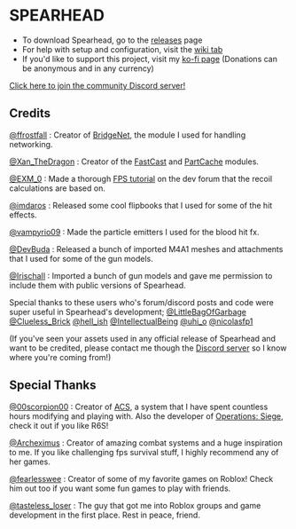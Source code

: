 # SPEARHEAD
- To download Spearhead, go to the [releases](https://github.com/Nyemse/SPEARHEAD/releases) page
- For help with setup and configuration, visit the [wiki tab](https://github.com/Nyemse/SPEARHEAD/wiki)
- If you'd like to support this project, visit my [ko-fi page](https://ko-fi.com/inabaa) (Donations can be anonymous and in any currency)

[Click here to join the community Discord server!](https://discord.gg/VXZKuYVdse)

## Credits
[@ffrostfall](https://devforum.roblox.com/u/ffrostfall/summary) : Creator of [BridgeNet](https://github.com/ffrostflame/BridgeNet), the module I used for handling networking.

[@Xan_TheDragon](https://devforum.roblox.com/u/xan_thedragon/summary) : Creator of the [FastCast](https://etithespir.it/FastCastAPIDocs/) and [PartCache](https://devforum.roblox.com/t/partcache-for-all-your-quick-part-creation-needs/246641) modules.

[@EXM_0](https://devforum.roblox.com/u/EXM_0) : Made a thorough [FPS tutorial](https://devforum.roblox.com/t/designing-an-fps-framework-beginners-guide/1198208) on the dev forum that the recoil calculations are based on.

[@imdaros](https://www.roblox.com/users/630902604/profile) : Released some cool flipbooks that I used for some of the hit effects.

[@vampyrio09](https://www.roblox.com/users/51920259/profile) : Made the particle emitters I used for the blood hit fx.

[@DevBuda](https://www.roblox.com/users/2493863166/profile) : Released a bunch of imported M4A1 meshes and attachments that I used for some of the gun models.

[@IrischaII](https://www.roblox.com/users/4608144779/profile) : Imported a bunch of gun models and gave me permission to include them with public versions of Spearhead.

Special thanks to these users who's forum/discord posts and code were super useful in Spearhead's development;
[@LittleBagOfGarbage](https://devforum.roblox.com/u/littlebagofgarbage/summary)
[@Clueless_Brick](https://devforum.roblox.com/u/clueless_brick/summary)
[@heII_ish](https://devforum.roblox.com/u/heii_ish/summary)
[@IntellectualBeing](https://devforum.roblox.com/u/intellectualbeing/summary)
[@uhi_o](https://devforum.roblox.com/u/uhi_o/summary)
[@nicolasfp1](https://www.roblox.com/users/269820206/profile)

(If you've seen your assets used in any official release of Spearhead and want to be credited, please contact me though the [Discord server](https://discord.gg/VXZKuYVdse) so I know where you're coming from!)

## Special Thanks

[@00scorpion00](https://www.roblox.com/users/19047915/profile) : Creator of [ACS](https://discord.gg/advanced-combat-system-community-827005719454810173), a system that I have spent countless hours modifying and playing with.
Also the developer of [Operations: Siege](https://www.roblox.com/games/13997018456/Operations-Siege), check it out if you like R6S!

[@Archeximus](https://www.roblox.com/users/93693150/profile) : Creator of amazing combat systems and a huge inspiration to me.
If you like challenging fps survival stuff, I highly recommend any of her games.

[@fearlesswee](https://www.roblox.com/users/10095800/profile) : Creator of some of my favorite games on Roblox!
Check him out too if you want some fun games to play with friends.

[@tasteless_loser](https://www.roblox.com/users/73125508/profile) : The guy that got me into Roblox groups and game development in the first place.
Rest in peace, friend.
